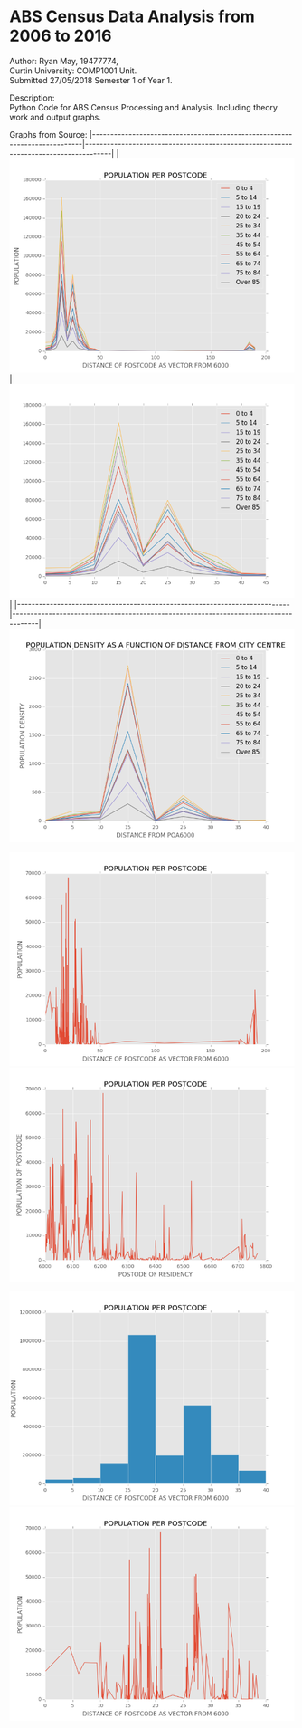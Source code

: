 # ABS Census Data Analysis from 2006 to 2016
Author: Ryan May, 19477774,  
Curtin University: COMP1001 Unit.  
Submitted 27/05/2018 Semester 1 of Year 1.  
  
  
Description:  
  Python Code for ABS Census Processing and Analysis. Including theory work and output graphs.
 
Graphs from Source:
|---------------------------------------------------------------------------|-------------------------------------------------------------------------------------|
|![FNF](/Hypothesis1/Graphs/POPULATION_R_AGEDRADIALCATEGORISED.png?raw=true)|![FNF](/Hypothesis1/Graphs/POPULATION_R_AGEDRADIALCATEGORISEDRESTRICTED.png?raw=true)|
|---------------------------------------------------------------------------|-------------------------------------------------------------------------------------|
![FNF](/Hypothesis1/Graphs/POPULATION_R_DENSITYAGE.png?raw=true)

![FNF](/Hypothesis1/Graphs/POPULATION_R_DIST.png?raw=true)
![FNF](/Hypothesis1/Graphs/POPULATION_R_POA.png?raw=true)

![FNF](/Hypothesis1/Graphs/POPULATION_R_RESTRICTEDDISCATEGORISED.png?raw=true)
![FNF](/Hypothesis1/Graphs/POPULATION_R_RESTRICTEDDIST.png?raw=true)
